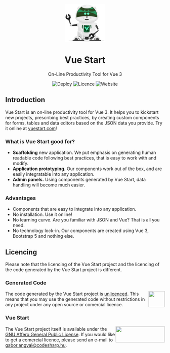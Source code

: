 <p align="center">
  <img align="center" src="https://raw.githubusercontent.com/BootGen/VueStart/master/ClientApp/src/assets/vuecoon_default.webp" width="128px" height="120px">
</p>
<h1 align="center">
  Vue Start
</h1>
<p align="center">
  On-Line Productivity Tool for Vue 3
</p>
<p align="center">
  <a style="text-decoration:none" href="https://github.com/BootGen/VueStart/actions" target="_blank">
    <img src="https://github.com/BootGen/VueStart/actions/workflows/dotnet.yml/badge.svg?branch=master" alt="Deploy" />
  </a>
  <a style="text-decoration:none" href="https://github.com/BootGen/VueStart/blob/master/LICENSE" target="_blank">
    <img src="https://img.shields.io/github/license/BootGen/VueStart" alt="Licence" />
  </a>
  <a style="text-decoration:none" href="https://vuestart.com" target="_blank">
    <img src="https://img.shields.io/badge/Website-vuestart.com-blue" alt="Website" />
  </a>
</p>

## Introduction

Vue Start is an on-line productivity tool for Vue 3. It helps you to kickstart new projects, prescribing best practices, by creating custom components for forms, tables and data editors based on the JSON data you provide. Try it online at [vuestart.com](https://vuestart.com)!


### What is Vue Start good for?

  - **Scaffolding** new application. We put emphasis on generating human readable code following best practices, that is easy to work with and modify.
  - **Application prototyping.** Our components work out of the box, and are easily integratable into any application.
  - **Admin panels.** Using components generated by Vue Start, data handling will become much easier.

### Advantages

 - Components that are easy to integrate into any application.
 - No installation. Use it online!
 - No learning curve. Are you familiar with JSON and Vue? That is all you need.
 - No technology lock-in. Our components are created using Vue 3, Bootstrap 5 and nothing else.

## Licencing
Please note that the licencing of the Vue Start project and the licencing of the code generated by the Vue Start project is different.

### Generated Code

<img src="https://upload.wikimedia.org/wikipedia/commons/thumb/e/eb/PD-icon-black.svg/196px-PD-icon-black.svg.png" width="51px" height="51px"  align="right" >

The code generated by the Vue Start project is [unlicenced](https://unlicense.org). This means that you may use the generated code without restrictions in any project under any open source or comercial licence. 

### Vue Start

<img src="https://www.gnu.org/graphics/agplv3-155x51.png" width="155px" height="51px"  align="right" >

The Vue Start project itself is available under the [GNU Affero General Public License](https://www.gnu.org/licenses/agpl-3.0.en.html). If you would like to get a comercial licence, please send an e-mail to [gabor.angyal@codesharp.hu](mailto://gabor.angyal@codesharp.hu).
